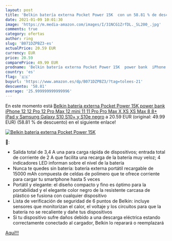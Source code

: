 ```yaml
---
layout: post
title: 'Belkin batería externa Pocket Power 15K  con un 58.81 % de descuento'
date: 2021-01-09 10:01:30
image: 'https://m.media-amazon.com/images/I/31NCG1ZrfDL._SL200_.jpg'
comments: true
category: ofertas
author: ring
slug: 'B071DZPBZ3-es'
actualPrice: 20.59 EUR
currency: EUR
price: 20.59
comparePrice: 49.99 EUR
prodname: 'Belkin batería externa Pocket Power 15K  power bank  iPhone 12  12 Pro  12 Pro Max  12 mini  11  11 Pro  Pro Max  X  XS  XS Max  8  8+  iPad y Samsung Galaxy S10  S10+ y S10e  negro'
country: 'es'
flag: '🇪🇸'
buyurl: 'https://www.amazon.es/dp/B071DZPBZ3/?tag=tolees-21'
descuento: '58.81'
average: '25.999999999999996'
---
```


En este momento está [Belkin batería externa Pocket Power 15K  power bank  iPhone 12  12 Pro  12 Pro Max  12 mini  11  11 Pro  Pro Max  X  XS  XS Max  8  8+  iPad y Samsung Galaxy S10  S10+ y S10e  negro](https://www.amazon.es/dp/B071DZPBZ3/?tag=tolees-21) a 20.59 EUR (original: 49.99 EUR) (58.81 %  de descuento) en el siguiente enlace!

[![Belkin batería externa Pocket Power 15K ](https://m.media-amazon.com/images/I/31NCG1ZrfDL._SL200_.jpg)](https://www.amazon.es/dp/B071DZPBZ3/?tag=tolees-21)

🔎:

- Salida total de 3,4 A una para carga rápida de dispositivos; entrada total de corriente de 2 A que facilita una recarga de la batería muy veloz; 4 indicadores LED informan sobre el nivel de la batería
- Nunca te quedes sin batería: batería externa portátil recargable de 15000 mAh compuesta de celdas de polímero que te ofrece corriente para cargar tu smartphone hasta 5 veces
- Portátil y elegante: el diseño compacto y fino es óptimo para la portabilidad y el elegante color negro de la resistente carcasa de plástico se fusiona con cualquier dispositivo
- Lista de verificación de seguridad de 6 puntos de Belkin: incluye sensores que monitorizan el calor, el voltaje y los circuitos para que la batería no se recaliente y dañe tus dispositivos
- Si tu dispositivo sufre daños debido a una descarga eléctrica estando correctamente conectado al cargador, Belkin lo reparará o reemplazará

[Aquí!!!](https://www.amazon.es/dp/B071DZPBZ3/?tag=tolees-21)
